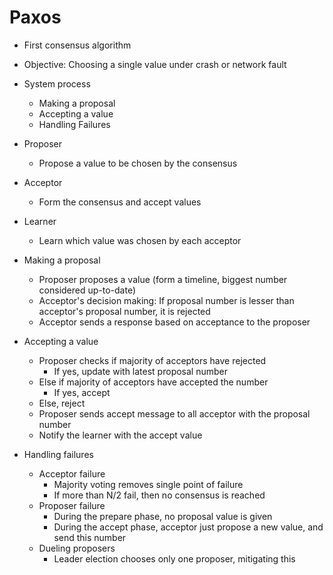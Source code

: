 # Paxos

- First consensus algorithm
- Objective: Choosing a single value under crash or network fault
- System process
  - Making a proposal
  - Accepting a value
  - Handling Failures

- Proposer
  - Propose a value to be chosen by the consensus
- Acceptor
  - Form the consensus and accept values
- Learner
  - Learn which value was chosen by each acceptor

- Making a proposal
  - Proposer proposes a value (form a timeline, biggest number considered up-to-date)
  - Acceptor's decision making: If proposal number is lesser than acceptor's proposal number, it is rejected
  - Acceptor sends a response based on acceptance to the proposer
- Accepting a value
  - Proposer checks if majority of acceptors have rejected
    - If yes, update with latest proposal number
  - Else if majority of acceptors have accepted the number
    - If yes, accept
  - Else, reject
  - Proposer sends accept message to all acceptor with the proposal number
  - Notify the learner with the accept value
- Handling failures
  - Acceptor failure
    - Majority voting removes single point of failure
    - If more than N/2 fail, then no consensus is reached
  - Proposer failure
    - During the prepare phase, no proposal value is given
    - During the accept phase, acceptor just propose a new value, and send this number
  - Dueling proposers
    - Leader election chooses only one proposer, mitigating this